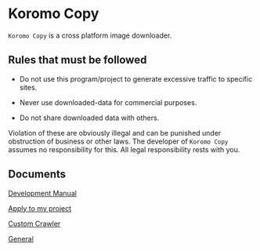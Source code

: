 # Koromo Copy

`Koromo Copy` is a cross platform image downloader.

## Rules that must be followed

 * Do not use this program/project to generate excessive traffic to specific sites.

 * Never use downloaded-data for commercial purposes.

 * Do not share downloaded data with others.

Violation of these are obviously illegal and can be punished under obstruction of business or other laws.
The developer of `Koromo Copy` assumes no responsibility for this.
All legal responsibility rests with you.

## Documents

[Development Manual](Document/Development.md)

[Apply to my project](Document/Embedding.md)

[Custom Crawler](Document/CustomCrawler.md)

[General](Document/General.md)